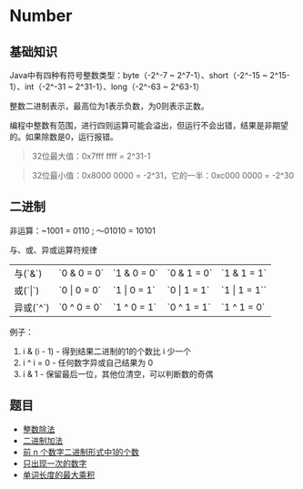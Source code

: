 # Number

## 基础知识

Java中有四种有符号整数类型：byte（-2^-7 ~ 2^7-1）、short（-2^-15 ~ 2^15-1）、int（-2^-31 ~ 2^31-1）、long（-2^-63 ~ 2^63-1）

整数二进制表示，最高位为1表示负数，为0则表示正数。

编程中整数有范围，进行四则运算可能会溢出，但运行不会出错，结果是非期望的。如果除数是0，运行报错。

> 32位最大值：0x7fff ffff = 2^31-1

> 32位最小值：0x8000 0000 = -2^31，它的一半：0xc000 0000 = -2^30

## 二进制
非运算：~1001 = 0110 ; ～01010 = 10101

与、或、异或运算符规律
<table>
    <tr>
        <td>与(`&`)</td>
        <td>`0 & 0 = 0`</td>
        <td>`1 & 0 = 0`</td>
        <td>`0 & 1 = 0`</td>
        <td>`1 & 1 = 1`</td>
    </tr><tr>
        <td>或(`|`)</td>
        <td>`0 | 0 = 0`</td>
        <td>`1 | 0 = 1`</td>
        <td>`0 | 1 = 1`</td>
        <td>`1 | 1 = 1``</td>
    </tr><tr>
        <td>异或(`^`)</td>
        <td>`0 ^ 0 = 0`</td>
        <td>`1 ^ 0 = 1`</td>
        <td>`0 ^ 1 = 1`</td>
        <td>`1 ^ 1 = 0`</td>
    </tr>
</table>

例子：
1. i & (i - 1) - 得到结果二进制的1的个数比 i 少一个
2. i ^ i = 0 - 任何数字异或自己结果为 0
3. i & 1 - 保留最后一位，其他位清空，可以判断数的奇偶

## 题目

* [整数除法](src/main/java/io/dure/number/Divide.java)
* [二进制加法](src/main/java/io/dure/number/AddBinary.java)
* [前 n 个数字二进制形式中1的个数](src/main/java/io/dure/number/CountBits.java)
* [只出现一次的数字](src/main/java/io/dure/number/SingleNumber.java)
* [单词长度的最大乘积](src/main/java/io/dure/number/MaxProduct.java)

